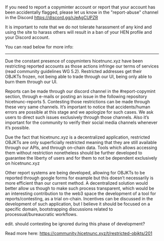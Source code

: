 If you need to report a copyminter account or report that your account has been accidentally flagged, please let us know in the "report-abuse" channel in the Discord https://discord.gg/rJeAgCUPZR

It is important to note that we do not tolerate harassment of any kind and using the site to harass others will result in a ban of your HEN profile and your Discord account.

You can read below for more info:


***


Due the constant presence of copyminters hicetnunc.xyz have been restricting reported accounts as those actions infringe our terms of services (read community guidelines WG 5.2). Restricted addresses get their OBJKTs frozen, not being able to trade through our UI, being only able to burn them through our UI.

Reports can be made through our discord channel in the #report-copymint section, through e-mails or posting an issue in the following repository hicetnunc-reports 5. Contesting those restrictions can be made through these very same channels. It’s important to notice that accidents/human errors are possible at this stage and we apologize for such cases. We ask users to direct such issues exclusively through those channels. Also it’s important for the community to verify their social media channels whenever it’s possible.

Due the fact that hicetnunc.xyz is a decentralized application, restricted OBJKTs are only superficially restricted meaning that they are still available through our APIs, and through on-chain data. Tools which allows accessing them without restriction nonetheless should be further developed to guarantee the liberty of users and for them to not be dependent exclusively on hicetnunc.xyz

Other report systems are being developed, allowing for OBJKTs to be reported through google forms for example but this doesn’t necessarily is more efficient than our current method. A decentralized solution would better allow us though to make such process transparent, which would be an interesting contribution to the web3 space the development of a tool for reports/contesting, as a trial on-chain. Incentives can be discussed in the development of such application, but I believe it should be focused on a specific domain, bootstrapping discussions related to processual/bureaucratic workflows.

edit. should contesting be ignored during this phase of development?

Read more here: https://community.hicetnunc.xyz/t/restricted-objkts/201
